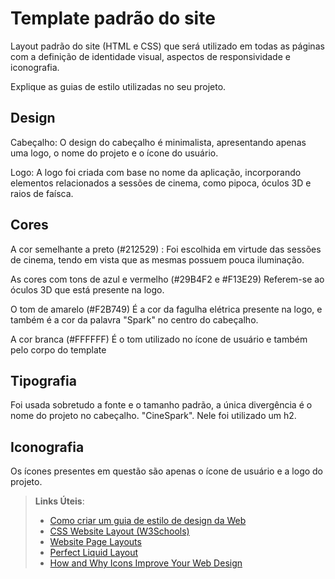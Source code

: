 # Template padrão do site

Layout padrão do site (HTML e CSS) que será utilizado em todas as páginas com a definição de identidade visual, aspectos de responsividade e iconografia.

Explique as guias de estilo utilizadas no seu projeto.

## Design

Cabeçalho:
O design do cabeçalho é minimalista, apresentando apenas uma logo, o nome do projeto e o ícone do usuário.

Logo:
A logo foi criada com base no nome da aplicação, incorporando elementos relacionados a sessões de cinema, como pipoca, óculos 3D e raios de faísca.

## Cores

A cor semelhante a preto (#212529) : Foi escolhida em virtude das sessões de cinema, tendo em vista que as mesmas possuem pouca iluminação.

As cores com tons de azul e vermelho (#29B4F2 e #F13E29) Referem-se ao óculos 3D que está presente na logo.

O tom de amarelo (#F2B749) É a cor da fagulha elétrica presente na logo, e também é a cor da palavra "Spark" no centro do cabeçalho.

A cor branca (#FFFFFF) É o tom utilizado no ícone de usuário e também pelo corpo do template


## Tipografia

Foi usada sobretudo a fonte e o tamanho padrão, a única divergência é o nome do projeto no cabeçalho. "CineSpark". Nele foi utilizado um h2.

## Iconografia

Os ícones presentes em questão são apenas o ícone de usuário e a logo do projeto.

> **Links Úteis**:
>
> -  [Como criar um guia de estilo de design da Web](https://edrodrigues.com.br/blog/como-criar-um-guia-de-estilo-de-design-da-web/#)
> - [CSS Website Layout (W3Schools)](https://www.w3schools.com/css/css_website_layout.asp)
> - [Website Page Layouts](http://www.cellbiol.com/bioinformatics_web_development/chapter-3-your-first-web-page-learning-html-and-css/website-page-layouts/)
> - [Perfect Liquid Layout](https://matthewjamestaylor.com/perfect-liquid-layouts)
> - [How and Why Icons Improve Your Web Design](https://usabilla.com/blog/how-and-why-icons-improve-you-web-design/)

